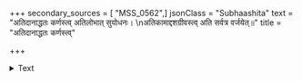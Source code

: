 +++
secondary_sources = [ "MSS_0562",]
jsonClass = "Subhaashita"
text = "अतिदानाद्धतः कर्णस्त्व् अतिलोभात् सुयोधनः।  \nअतिकामाद्दशग्रीवस्त्व् अति सर्वत्र वर्जयेत्॥"
title = "अतिदानाद्धतः कर्णस्त्व्"

+++

<details><summary>Text</summary>

अतिदानाद्धतः कर्णस्त्व् अतिलोभात् सुयोधनः।  
अतिकामाद्दशग्रीवस्त्व् अति सर्वत्र वर्जयेत्॥
</details>
